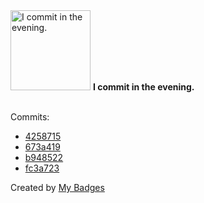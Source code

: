 <img src="https://github.com/my-badges/my-badges/blob/master/src/all-badges/time-of-commit/evening-commits.png?raw=true" alt="I commit in the evening." title="I commit in the evening." width="128">
<strong>I commit in the evening.</strong>
<br><br>

Commits:

- <a href="https://github.com/chrisfrancis27/chrisfrancis27/commit/4258715089c83ea7ff11c076177dd1a7868ffe88">4258715</a>
- <a href="https://github.com/chrisfrancis27/chrisfrancis27/commit/673a4190c4e03d0f6d7964460eafd054d253a5f6">673a419</a>
- <a href="https://github.com/chrisfrancis27/chrisfrancis27/commit/b948522091dc3fc3373f953f297b1f0b928b3fdb">b948522</a>
- <a href="https://github.com/chrisfrancis27/chrisfrancis27/commit/fc3a7238df08477efc7ced676d7092270fb9c36d">fc3a723</a>


Created by <a href="https://github.com/my-badges/my-badges">My Badges</a>